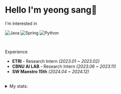 # Hello I'm yeong sang👋

I'm interested in

<!--![My Skills](https://skillicons.dev/icons?i=java,spring,py,fastapi,cs,unity) -->
![Java](https://img.shields.io/badge/Java-red?style=flat-for-the-badge&logo=openjdk&logoColor=white)
![Spring](https://img.shields.io/badge/Spring-6DB33F?style=flat-for-the-badge&logo=spring&logoColor=white)
![Python](https://img.shields.io/badge/Python-3776AB?style=flat-for-the-badge&logo=python&logoColor=white)
<!-- ![C#](https://img.shields.io/badge/C%23-239120?style=flat-for-the-badge&logo=c-sharp&logoColor=white) -->
<!-- ![Unity](https://img.shields.io/badge/Unity-100000?style=flat-for-the-badge&logo=unity&logoColor=white) -->

<br>

Experience
- <b>ETRI</b> - Research Intern <i>(2023.01 ~ 2023.02)</i>
- <b>CBNU AI LAB</b> - Research Intern <i>(2023.06 ~ 2023.11)</i>
- <b>SW Maestro 15th</b> <i>(2024.04 ~ 2024.12)</i>
<br>


<details>
  <summary>My stats:</summary>
  
 ![yeongsang2's github stats](https://github-readme-stats.vercel.app/api?username=yeongsang2&show_icons=true)

 [![Solved.ac Profile](http://mazassumnida.wtf/api/v2/generate_badge?boj=dudtkd1221)](https://solved.ac/dudtkd1221/)

</details>


